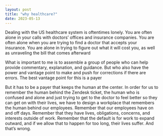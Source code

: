 ```yaml
---
layout: post
title: "why healthcare?"
date: 2023-05-13
---
```


Dealing with the US healthcare system is oftentimes lonely. You are often alone in your calls with doctors’ offices and insurance companies. You are often alone when you are trying to find a doctor that accepts your insurance. You are alone in trying to figure out what it will cost you, as well as unraveling the bill that comes afterward

What is important to me is to assemble a group of people who can help provide commentary, explanation, and guidance. But who also have the power and vantage point to make and push for corrections if there are errors. The best vantage point for this is a payer

But it has to be a payer that keeps the human at the center. In order for us to remember the human behind the Zendesk ticket, the human who is confused and alone and just trying to get to the doctor to feel better so they can get on with their lives, we have to design a workplace that remembers the human behind our employees. Remember that our employees have on and off days. Remember that they have lives, obligations, concerns, and interests outside of work. Remember that the default is for work to expand outward, and if we allow that to happen for too long, their lives suffer. And that’s wrong.
